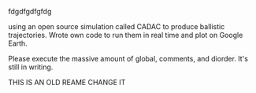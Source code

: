 fdgdfgdfgfdg

using an open source simulation called CADAC to produce ballistic trajectories. Wrote own code to run them in real time and plot on Google Earth.

Please execute the massive amount of global, comments, and diorder. It's still in writing.

THIS IS AN OLD REAME CHANGE IT
